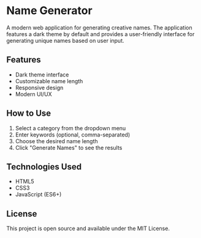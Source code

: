 # Name Generator

A modern web application for generating creative names. The application features a dark theme by default and provides a user-friendly interface for generating unique names based on user input.

## Features

- Dark theme interface
- Customizable name length
- Responsive design
- Modern UI/UX

## How to Use

1. Select a category from the dropdown menu
2. Enter keywords (optional, comma-separated)
3. Choose the desired name length
4. Click "Generate Names" to see the results

## Technologies Used

- HTML5
- CSS3
- JavaScript (ES6+)

## License

This project is open source and available under the MIT License.